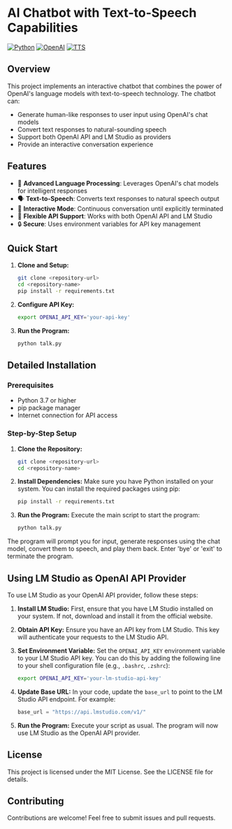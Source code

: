 # AI Chatbot with Text-to-Speech Capabilities

[![Python](https://img.shields.io/badge/Python-3776AB?style=for-the-badge&logo=python&logoColor=white)](https://www.python.org/)
[![OpenAI](https://img.shields.io/badge/OpenAI-00F300?style=for-the-badge&logo=openai&logoColor=white)](https://openai.com/)
[![TTS](https://img.shields.io/badge/TTS-FFC107?style=for-the-badge&logo=tts&logoColor=white)](https://github.com/mozilla/TTS)

## Overview

This project implements an interactive chatbot that combines the power of OpenAI's language models with text-to-speech technology. The chatbot can:

- Generate human-like responses to user input using OpenAI's chat models
- Convert text responses to natural-sounding speech
- Support both OpenAI API and LM Studio as providers
- Provide an interactive conversation experience

## Features

- 🤖 **Advanced Language Processing**: Leverages OpenAI's chat models for intelligent responses
- 🗣️ **Text-to-Speech**: Converts text responses to natural speech output
- 🔄 **Interactive Mode**: Continuous conversation until explicitly terminated
- 🔌 **Flexible API Support**: Works with both OpenAI API and LM Studio
- 🔒 **Secure**: Uses environment variables for API key management

## Quick Start

1. **Clone and Setup:**
   ```bash
   git clone <repository-url>
   cd <repository-name>
   pip install -r requirements.txt
   ```

2. **Configure API Key:**
   ```bash
   export OPENAI_API_KEY='your-api-key'
   ```

3. **Run the Program:**
   ```bash
   python talk.py
   ```

## Detailed Installation

### Prerequisites
- Python 3.7 or higher
- pip package manager
- Internet connection for API access

### Step-by-Step Setup

1. **Clone the Repository:**
   ```bash
   git clone <repository-url>
   cd <repository-name>
   ```

2. **Install Dependencies:**
   Make sure you have Python installed on your system. You can install the required packages using pip:
   ```bash
   pip install -r requirements.txt
   ```

3. **Run the Program:**
   Execute the main script to start the program:
   ```bash
   python talk.py
   ```

The program will prompt you for input, generate responses using the chat model, convert them to speech, and play them back. Enter 'bye' or 'exit' to terminate the program.

## Using LM Studio as OpenAI API Provider

To use LM Studio as your OpenAI API provider, follow these steps:

1. **Install LM Studio:**
   First, ensure that you have LM Studio installed on your system. If not, download and install it from the official website.

2. **Obtain API Key:**
   Ensure you have an API key from LM Studio. This key will authenticate your requests to the LM Studio API.

3. **Set Environment Variable:**
   Set the `OPENAI_API_KEY` environment variable to your LM Studio API key. You can do this by adding the following line to your shell configuration file (e.g., `.bashrc`, `.zshrc`):

   ```bash
   export OPENAI_API_KEY='your-lm-studio-api-key'
   ```

4. **Update Base URL:**
   In your code, update the `base_url` to point to the LM Studio API endpoint. For example:

   ```python
   base_url = "https://api.lmstudio.com/v1/"
   ```

5. **Run the Program:**
   Execute your script as usual. The program will now use LM Studio as the OpenAI API provider.

## License

This project is licensed under the MIT License. See the LICENSE file for details.

## Contributing

Contributions are welcome! Feel free to submit issues and pull requests.
